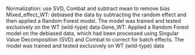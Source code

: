 Normalization: use SVD, Combat and subtract mean to remove bias
Mixed_effect_WT: debiased the data by subtracting the random effect and then applied a Random Forest model. The model was trained and tested exclusively on the WT (wild-type) data
Gene_WT: Applied a Random Forest model on the debiased data, which had been processed using Singular Value Decomposition (SVD) and Combat to correct for batch effects. 
The model was trained and tested exclusively on WT (wild-type) data
